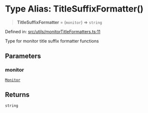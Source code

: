 # Type Alias: TitleSuffixFormatter()

> **TitleSuffixFormatter** = (`monitor`) => `string`

Defined in: [src/utils/monitorTitleFormatters.ts:11](https://github.com/Nick2bad4u/Uptime-Watcher/blob/dca5483e793478722cd3e6e125cafcec5fc771f0/src/utils/monitorTitleFormatters.ts#L11)

Type for monitor title suffix formatter functions

## Parameters

### monitor

[`Monitor`](../../../../shared/types/interfaces/Monitor.md)

## Returns

`string`
